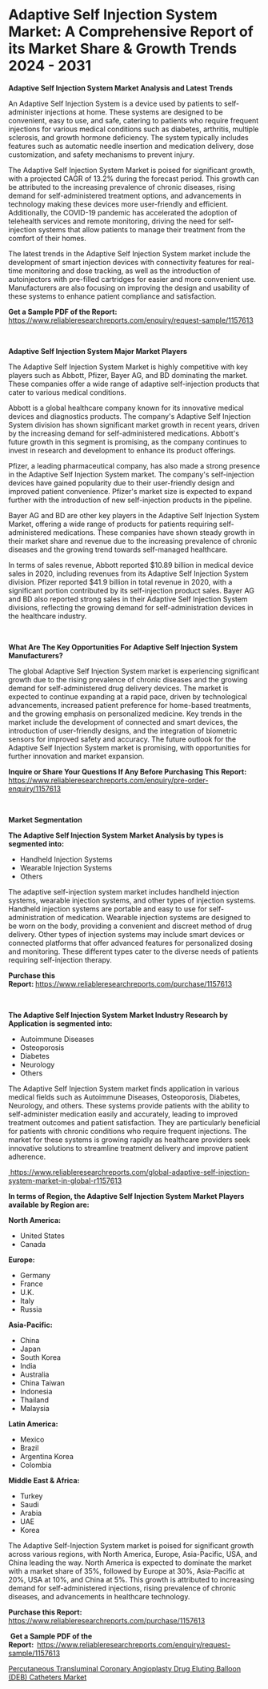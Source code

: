 <p><h1>Adaptive Self Injection System Market: A Comprehensive Report of its Market Share & Growth Trends 2024 - 2031</h1></p><p><strong>Adaptive Self Injection System Market Analysis and Latest Trends</strong></p>
<p><p>An Adaptive Self Injection System is a device used by patients to self-administer injections at home. These systems are designed to be convenient, easy to use, and safe, catering to patients who require frequent injections for various medical conditions such as diabetes, arthritis, multiple sclerosis, and growth hormone deficiency. The system typically includes features such as automatic needle insertion and medication delivery, dose customization, and safety mechanisms to prevent injury.</p><p>The Adaptive Self Injection System Market is poised for significant growth, with a projected CAGR of 13.2% during the forecast period. This growth can be attributed to the increasing prevalence of chronic diseases, rising demand for self-administered treatment options, and advancements in technology making these devices more user-friendly and efficient. Additionally, the COVID-19 pandemic has accelerated the adoption of telehealth services and remote monitoring, driving the need for self-injection systems that allow patients to manage their treatment from the comfort of their homes.</p><p>The latest trends in the Adaptive Self Injection System market include the development of smart injection devices with connectivity features for real-time monitoring and dose tracking, as well as the introduction of autoinjectors with pre-filled cartridges for easier and more convenient use. Manufacturers are also focusing on improving the design and usability of these systems to enhance patient compliance and satisfaction.</p></p>
<p><strong>Get a Sample PDF of the Report:&nbsp;</strong> <a href="https://www.reliableresearchreports.com/enquiry/request-sample/1157613">https://www.reliableresearchreports.com/enquiry/request-sample/1157613</a></p>
<p>&nbsp;</p>
<p><strong>Adaptive Self Injection System Major Market Players</strong></p>
<p><p>The Adaptive Self Injection System Market is highly competitive with key players such as Abbott, Pfizer, Bayer AG, and BD dominating the market. These companies offer a wide range of adaptive self-injection products that cater to various medical conditions.</p><p>Abbott is a global healthcare company known for its innovative medical devices and diagnostics products. The company's Adaptive Self Injection System division has shown significant market growth in recent years, driven by the increasing demand for self-administered medications. Abbott's future growth in this segment is promising, as the company continues to invest in research and development to enhance its product offerings.</p><p>Pfizer, a leading pharmaceutical company, has also made a strong presence in the Adaptive Self Injection System market. The company's self-injection devices have gained popularity due to their user-friendly design and improved patient convenience. Pfizer's market size is expected to expand further with the introduction of new self-injection products in the pipeline.</p><p>Bayer AG and BD are other key players in the Adaptive Self Injection System Market, offering a wide range of products for patients requiring self-administered medications. These companies have shown steady growth in their market share and revenue due to the increasing prevalence of chronic diseases and the growing trend towards self-managed healthcare.</p><p>In terms of sales revenue, Abbott reported $10.89 billion in medical device sales in 2020, including revenues from its Adaptive Self Injection System division. Pfizer reported $41.9 billion in total revenue in 2020, with a significant portion contributed by its self-injection product sales. Bayer AG and BD also reported strong sales in their Adaptive Self Injection System divisions, reflecting the growing demand for self-administration devices in the healthcare industry.</p></p>
<p>&nbsp;</p>
<p><strong>What Are The Key Opportunities For Adaptive Self Injection System Manufacturers?</strong></p>
<p><p>The global Adaptive Self Injection System market is experiencing significant growth due to the rising prevalence of chronic diseases and the growing demand for self-administered drug delivery devices. The market is expected to continue expanding at a rapid pace, driven by technological advancements, increased patient preference for home-based treatments, and the growing emphasis on personalized medicine. Key trends in the market include the development of connected and smart devices, the introduction of user-friendly designs, and the integration of biometric sensors for improved safety and accuracy. The future outlook for the Adaptive Self Injection System market is promising, with opportunities for further innovation and market expansion.</p></p>
<p><strong>Inquire or Share Your Questions If Any Before Purchasing This Report:</strong> <a href="https://www.reliableresearchreports.com/enquiry/pre-order-enquiry/1157613">https://www.reliableresearchreports.com/enquiry/pre-order-enquiry/1157613</a></p>
<p>&nbsp;</p>
<p><strong>Market Segmentation</strong></p>
<p><strong>The Adaptive Self Injection System Market Analysis by types is segmented into:</strong></p>
<p><ul><li>Handheld Injection Systems</li><li>Wearable Injection Systems</li><li>Others</li></ul></p>
<p><p>The adaptive self-injection system market includes handheld injection systems, wearable injection systems, and other types of injection systems. Handheld injection systems are portable and easy to use for self-administration of medication. Wearable injection systems are designed to be worn on the body, providing a convenient and discreet method of drug delivery. Other types of injection systems may include smart devices or connected platforms that offer advanced features for personalized dosing and monitoring. These different types cater to the diverse needs of patients requiring self-injection therapy.</p></p>
<p><strong>Purchase this Report:&nbsp;</strong><a href="https://www.reliableresearchreports.com/purchase/1157613">https://www.reliableresearchreports.com/purchase/1157613</a></p>
<p>&nbsp;</p>
<p><strong>The Adaptive Self Injection System Market Industry Research by Application is segmented into:</strong></p>
<p><ul><li>Autoimmune Diseases</li><li>Osteoporosis</li><li>Diabetes</li><li>Neurology</li><li>Others</li></ul></p>
<p><p>The Adaptive Self Injection System market finds application in various medical fields such as Autoimmune Diseases, Osteoporosis, Diabetes, Neurology, and others. These systems provide patients with the ability to self-administer medication easily and accurately, leading to improved treatment outcomes and patient satisfaction. They are particularly beneficial for patients with chronic conditions who require frequent injections. The market for these systems is growing rapidly as healthcare providers seek innovative solutions to streamline treatment delivery and improve patient adherence.</p></p>
<p><a href="https://www.reliableresearchreports.com/global-adaptive-self-injection-system-market-in-global-r1157613">&nbsp;https://www.reliableresearchreports.com/global-adaptive-self-injection-system-market-in-global-r1157613</a></p>
<p><strong>In terms of Region, the Adaptive Self Injection System Market Players available by Region are:</strong></p>
<p>
    <p> <strong> North America: </strong>
        <ul>
            <li>United States</li>
            <li>Canada</li>
        </ul>
        </p> 
    <p> <strong> Europe: </strong>
        <ul>
            <li>Germany</li>
            <li>France</li>
            <li>U.K.</li>
            <li>Italy</li>
            <li>Russia</li>
        </ul>
        </p> 
    <p> <strong> Asia-Pacific: </strong>
        <ul>
            <li>China</li>
            <li>Japan</li>
            <li>South Korea</li>
            <li>India</li>
            <li>Australia</li>
            <li>China Taiwan</li>
            <li>Indonesia</li>
            <li>Thailand</li>
            <li>Malaysia</li>
        </ul>
        </p> 
    <p> <strong> Latin America: </strong>
        <ul>
            <li>Mexico</li>
            <li>Brazil</li>
            <li>Argentina Korea</li>
            <li>Colombia</li>
        </ul>
        </p> 
    <p> <strong> Middle East & Africa: </strong>
        <ul>
            <li>Turkey</li>
            <li>Saudi</li>
            <li>Arabia</li>
            <li>UAE</li>
            <li>Korea</li>
        </ul>
    </p>
    </p>
<p><p>The Adaptive Self-Injection System market is poised for significant growth across various regions, with North America, Europe, Asia-Pacific, USA, and China leading the way. North America is expected to dominate the market with a market share of 35%, followed by Europe at 30%, Asia-Pacific at 20%, USA at 10%, and China at 5%. This growth is attributed to increasing demand for self-administered injections, rising prevalence of chronic diseases, and advancements in healthcare technology.</p></p>
<p><strong>Purchase this Report: </strong><a href="https://www.reliableresearchreports.com/purchase/1157613">https://www.reliableresearchreports.com/purchase/1157613</a></p>
<p>&nbsp;<strong>Get a Sample PDF of the Report:&nbsp;&nbsp;</strong><a href="https://www.reliableresearchreports.com/enquiry/request-sample/1157613">https://www.reliableresearchreports.com/enquiry/request-sample/1157613</a></p>
<p><strong></strong></p>
<p><p><a href="https://github.com/JameTravis/Market-Research-Report-List-4/blob/main/percutaneous-transluminal-coronary-angioplasty-drug-eluting-balloon-deb-catheters-market.md">Percutaneous Transluminal Coronary Angioplasty Drug Eluting Balloon (DEB) Catheters Market</a></p></p>